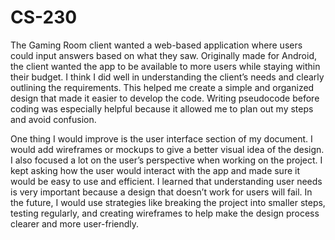 # CS-230

The Gaming Room client wanted a web-based application where users could input answers based on what they saw. Originally made for Android, the client wanted the app to be available to more users while staying within their budget. I think I did well in understanding the client’s needs and clearly outlining the requirements. This helped me create a simple and organized design that made it easier to develop the code. Writing pseudocode before coding was especially helpful because it allowed me to plan out my steps and avoid confusion.

One thing I would improve is the user interface section of my document. I would add wireframes or mockups to give a better visual idea of the design. I also focused a lot on the user’s perspective when working on the project. I kept asking how the user would interact with the app and made sure it would be easy to use and efficient. I learned that understanding user needs is very important because a design that doesn’t work for users will fail. In the future, I would use strategies like breaking the project into smaller steps, testing regularly, and creating wireframes to help make the design process clearer and more user-friendly.
